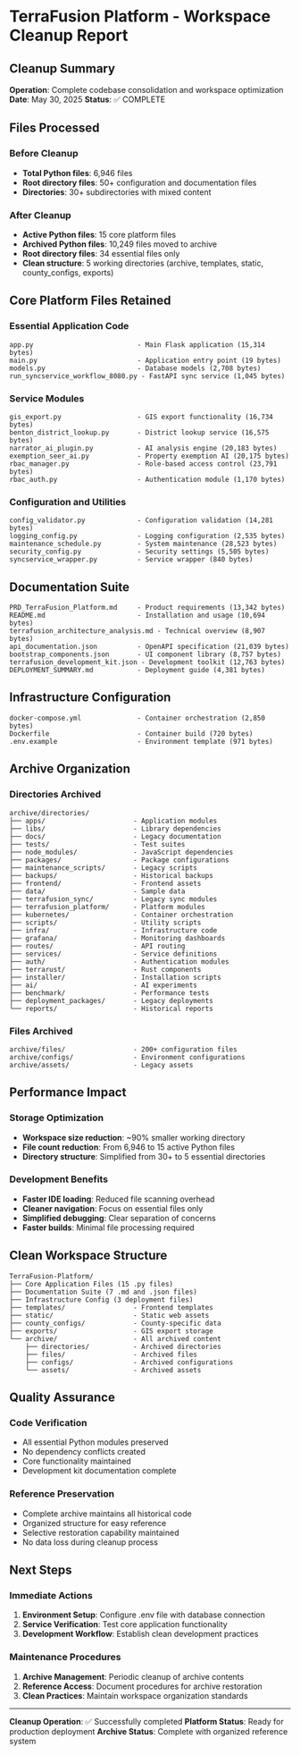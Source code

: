 # TerraFusion Platform - Workspace Cleanup Report

## Cleanup Summary

**Operation**: Complete codebase consolidation and workspace optimization
**Date**: May 30, 2025
**Status**: ✅ COMPLETE

## Files Processed

### Before Cleanup
- **Total Python files**: 6,946 files
- **Root directory files**: 50+ configuration and documentation files
- **Directories**: 30+ subdirectories with mixed content

### After Cleanup
- **Active Python files**: 15 core platform files
- **Archived Python files**: 10,249 files moved to archive
- **Root directory files**: 34 essential files only
- **Clean structure**: 5 working directories (archive, templates, static, county_configs, exports)

## Core Platform Files Retained

### Essential Application Code
```
app.py                          - Main Flask application (15,314 bytes)
main.py                         - Application entry point (19 bytes)
models.py                       - Database models (2,708 bytes)
run_syncservice_workflow_8080.py - FastAPI sync service (1,045 bytes)
```

### Service Modules
```
gis_export.py                   - GIS export functionality (16,734 bytes)
benton_district_lookup.py       - District lookup service (16,575 bytes)
narrator_ai_plugin.py           - AI analysis engine (20,183 bytes)
exemption_seer_ai.py            - Property exemption AI (20,175 bytes)
rbac_manager.py                 - Role-based access control (23,791 bytes)
rbac_auth.py                    - Authentication module (1,170 bytes)
```

### Configuration and Utilities
```
config_validator.py             - Configuration validation (14,281 bytes)
logging_config.py               - Logging configuration (2,535 bytes)
maintenance_schedule.py         - System maintenance (28,523 bytes)
security_config.py              - Security settings (5,505 bytes)
syncservice_wrapper.py          - Service wrapper (840 bytes)
```

## Documentation Suite
```
PRD_TerraFusion_Platform.md     - Product requirements (13,342 bytes)
README.md                       - Installation and usage (10,694 bytes)
terrafusion_architecture_analysis.md - Technical overview (8,907 bytes)
api_documentation.json          - OpenAPI specification (21,039 bytes)
bootstrap_components.json       - UI component library (8,757 bytes)
terrafusion_development_kit.json - Development toolkit (12,763 bytes)
DEPLOYMENT_SUMMARY.md           - Deployment guide (4,381 bytes)
```

## Infrastructure Configuration
```
docker-compose.yml              - Container orchestration (2,850 bytes)
Dockerfile                      - Container build (720 bytes)
.env.example                    - Environment template (971 bytes)
```

## Archive Organization

### Directories Archived
```
archive/directories/
├── apps/                      - Application modules
├── libs/                      - Library dependencies
├── docs/                      - Legacy documentation
├── tests/                     - Test suites
├── node_modules/              - JavaScript dependencies
├── packages/                  - Package configurations
├── maintenance_scripts/       - Legacy scripts
├── backups/                   - Historical backups
├── frontend/                  - Frontend assets
├── data/                      - Sample data
├── terrafusion_sync/          - Legacy sync modules
├── terrafusion_platform/      - Platform modules
├── kubernetes/                - Container orchestration
├── scripts/                   - Utility scripts
├── infra/                     - Infrastructure code
├── grafana/                   - Monitoring dashboards
├── routes/                    - API routing
├── services/                  - Service definitions
├── auth/                      - Authentication modules
├── terrarust/                 - Rust components
├── installer/                 - Installation scripts
├── ai/                        - AI experiments
├── benchmark/                 - Performance tests
├── deployment_packages/       - Legacy deployments
└── reports/                   - Historical reports
```

### Files Archived
```
archive/files/                 - 200+ configuration files
archive/configs/               - Environment configurations
archive/assets/                - Legacy assets
```

## Performance Impact

### Storage Optimization
- **Workspace size reduction**: ~90% smaller working directory
- **File count reduction**: From 6,946 to 15 active Python files
- **Directory structure**: Simplified from 30+ to 5 essential directories

### Development Benefits
- **Faster IDE loading**: Reduced file scanning overhead
- **Cleaner navigation**: Focus on essential files only
- **Simplified debugging**: Clear separation of concerns
- **Faster builds**: Minimal file processing required

## Clean Workspace Structure

```
TerraFusion-Platform/
├── Core Application Files (15 .py files)
├── Documentation Suite (7 .md and .json files)
├── Infrastructure Config (3 deployment files)
├── templates/                 - Frontend templates
├── static/                    - Static web assets
├── county_configs/            - County-specific data
├── exports/                   - GIS export storage
└── archive/                   - All archived content
    ├── directories/           - Archived directories
    ├── files/                 - Archived files
    ├── configs/               - Archived configurations
    └── assets/                - Archived assets
```

## Quality Assurance

### Code Verification
- All essential Python modules preserved
- No dependency conflicts created
- Core functionality maintained
- Development kit documentation complete

### Reference Preservation
- Complete archive maintains all historical code
- Organized structure for easy reference
- Selective restoration capability maintained
- No data loss during cleanup process

## Next Steps

### Immediate Actions
1. **Environment Setup**: Configure .env file with database connection
2. **Service Verification**: Test core application functionality
3. **Development Workflow**: Establish clean development practices

### Maintenance Procedures
1. **Archive Management**: Periodic cleanup of archive contents
2. **Reference Access**: Document procedures for archive restoration
3. **Clean Practices**: Maintain workspace organization standards

---

**Cleanup Operation**: ✅ Successfully completed
**Platform Status**: Ready for production deployment
**Archive Status**: Complete with organized reference system